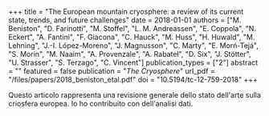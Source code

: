 +++
title = "The European mountain cryosphere: a review of its current state, trends, and future challenges"
date = 2018-01-01
authors = ["M. Beniston", "D. Farinotti", "M. Stoffel", "L. M. Andreassen", "E. Coppola", "N. Eckert", "A. Fantini", "F. Giacona", "C. Hauck", "M. Huss", "H. Huwald", "M. Lehning", "J.-I. López-Moreno", "J. Magnusson", "C. Marty", "E. Morń-Tejá", "S. Morin", "M. Naaim", "A. Provenzale", "A. Rabatel", "D. Six", "J. Stötter", "U. Strasser", "S. Terzago", "C. Vincent"]
publication_types = ["2"]
abstract = ""
featured = false
publication = "*The Cryosphere*"
url_pdf = "/files/papers/2018_beniston_etal.pdf"
doi = "10.5194/tc-12-759-2018"
+++

Questo articolo rappresenta una revisione generale dello stato dell'arte sulla criosfera europea. Io ho contribuito con dell'analisi dati.
